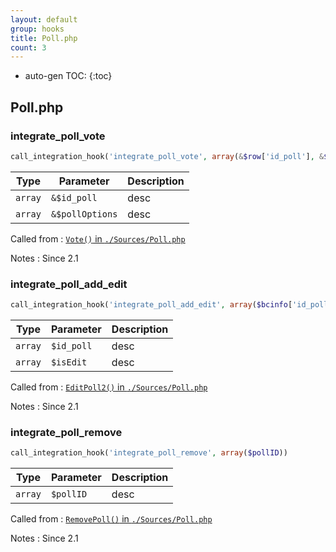 ```yaml
---
layout: default
group: hooks
title: Poll.php
count: 3
---
```

* auto-gen TOC:
{:toc}

## Poll.php
### integrate_poll_vote

```php
call_integration_hook('integrate_poll_vote', array(&$row['id_poll'], &$pollOptions))
```

Type|Parameter|Description
---|---|---
`array`|`&$id_poll`|desc
`array`|`&$pollOptions`|desc

Called from
: [`Vote()` in `./Sources/Poll.php`](../docs/poll.html#vote)

Notes
: Since 2.1

### integrate_poll_add_edit

```php
call_integration_hook('integrate_poll_add_edit', array($bcinfo['id_poll'], $isEdit))
```

Type|Parameter|Description
---|---|---
`array`|`$id_poll`|desc
`array`|`$isEdit`|desc

Called from
: [`EditPoll2()` in `./Sources/Poll.php`](../docs/poll.html#editpoll2)

Notes
: Since 2.1

### integrate_poll_remove

```php
call_integration_hook('integrate_poll_remove', array($pollID))
```

Type|Parameter|Description
---|---|---
`array`|`$pollID`|desc

Called from
: [`RemovePoll()` in `./Sources/Poll.php`](../docs/poll.html#removepoll)

Notes
: Since 2.1

